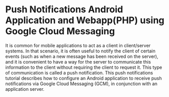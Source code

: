 # Push Notifications Android Application and Webapp(PHP) using Google Cloud Messaging
It is common for mobile applications to act as a client in client/server systems. In that scenario, it is often useful to notify the 
client of certain events (such as when a new message has been received on the server), and it is convenient to have a way for the server 
to communicate this information to the client without requiring the client to request it. This type of communication is called a 
push notification. This push notifications tutorial describes how to configure an Android application to receive push notifications via 
Google Cloud Messaging (GCM), in conjunction with an application server.
